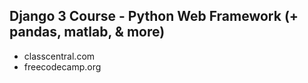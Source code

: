 <H2>Django 3 Course - Python Web Framework (+ pandas, matlab, & more)</H2>
<ul>
  <li>classcentral.com</li>
  <li>freecodecamp.org</li>
</ul>

